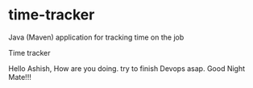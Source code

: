 # time-tracker
Java (Maven) application for tracking time on the job

Time tracker

Hello Ashish, How are you doing. try to finish Devops asap.
Good Night Mate!!!
